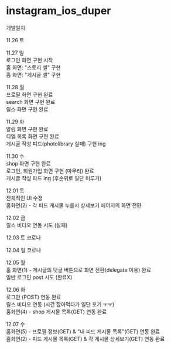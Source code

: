 # instagram_ios_duper

개발일지

11.26 토  
  
11.27 일  
    로그인 화면 구현 시작  
    홈 화면: "스토리 셀" 구현  
    홈 화면: "게시글 셀" 구현    
  
11.28 월  
    프로필 화면 구현 완료  
    search 화면 구현 완료  
    릴스 화면 구현 완료    
       
11.29 화  
    알림 화면 구현 완료  
    디엠 목록 화면 구현 완료  
    게시글 작성 피드(photolibrary 실패) 구현 ing  
       
11.30 수  
    shop 화면 구현 완료  
    로그인, 회원가입 화면 구현 (마무리) 완료  
    게시글 작성 파드 ing (후순위로 일단 미루기)  
      
12.01 목  
    전체적인 UI 수정   
    홈화면(2) - 각 피드 게시물 누를시 상세보기 페이지의 화면 전환  
      
12.02 금  
    릴스 비디오 연동 시도 (실패)  
      
12.03 토 코로나  

12.04 일 코로나  
  
12.05 월   
    홈 화면(1) - 게시글의 댓글 버튼으로 화면 전환(delegate 이용) 완료  
    일반 로그인 post 시도 (완료X)  
      
12.06 화  
    로그인 (POST) 연동 완료  
    릴스 비디오 연동 (시간 잡아먹다가 일단 포기 ㅜㅜ)  
    홈화면(4) - shop 게시물 목록(GET) 연동 완료  
      
12.07 수  
    홈화면(5) - 프로필 정보(GET) & "내 피드 게시물 목록"(GET) 연동 완료  
    홈화면(2) - 피드 게시물 목록(GET) & 각 게시물 상세보기(GET) 연동 완료  
